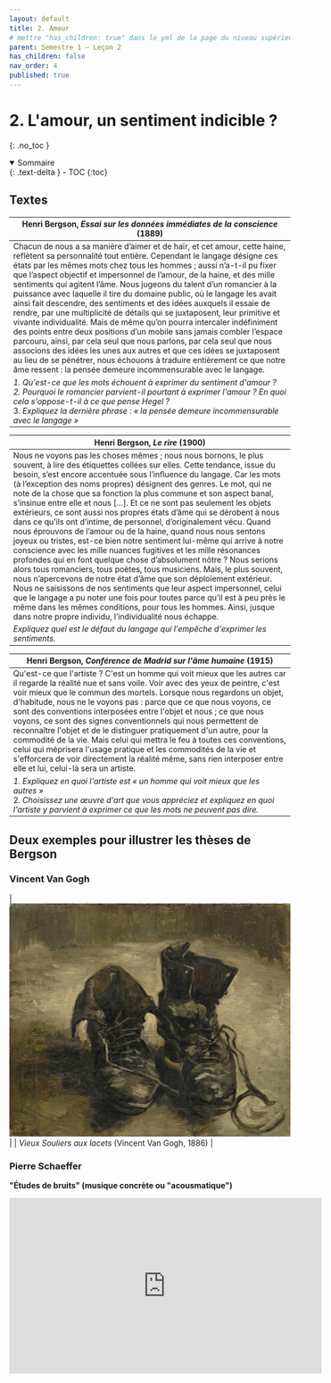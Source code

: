```yaml
---
layout: default
title: 2. Amour
# mettre "has_children: true" dans le yml de la page du niveau supérieur
parent: Semestre 1 – Leçon 2
has_children: false
nav_order: 4
published: true
---
```

# 2. L'amour, un sentiment indicible ?
{: .no_toc }

<details open markdown="block">
  <summary>
    Sommaire
  </summary>
  {: .text-delta }
- TOC
{:toc}
</details>

## Textes

| Henri Bergson, *Essai sur les données immédiates de la conscience* (1889) |
| ------------------------------------------------------------ |
| Chacun de nous a sa manière d’aimer et de haïr, et cet amour, cette haine, reflètent sa personnalité tout entière. Cependant le langage désigne ces états par les mêmes mots chez tous les hommes ; aussi n’a-t-il pu fixer que l’aspect objectif et impersonnel de l’amour, de la haine, et des mille sentiments qui agitent l’âme. Nous jugeons du talent d’un romancier à la puissance avec laquelle il tire du domaine public, où le langage les avait ainsi fait descendre, des sentiments et des idées auxquels il essaie de rendre, par une multiplicité de détails qui se juxtaposent, leur primitive et vivante individualité. Mais de même qu’on pourra intercaler indéfiniment des points entre deux positions d’un mobile sans jamais combler l’espace parcouru, ainsi, par cela seul que nous parlons, par cela seul que nous associons des idées les unes aux autres et que ces idées se juxtaposent au lieu de se pénétrer, nous échouons à traduire entièrement ce que notre âme ressent : la pensée demeure incommensurable avec le langage. |
| *1. Qu'est-ce que les mots échouent à exprimer du sentiment d'amour ?*<br />*2. Pourquoi le romancier parvient-il pourtant à exprimer l'amour ? En quoi cela s'oppose-t-il à ce que pense Hegel ?*<br />3. *Expliquez la dernière phrase : « la pensée demeure incommensurable avec le langage »* |

| Henri Bergson, *Le rire* (1900)                              |
| ------------------------------------------------------------ |
| Nous ne voyons pas les choses mêmes ; nous nous bornons, le plus souvent, à lire des étiquettes collées sur elles. Cette tendance, issue du besoin, s’est encore accentuée sous l’influence du langage. Car les mots (à l’exception des noms propres) désignent des genres. Le mot, qui ne note de la chose que sa fonction la plus commune et son aspect banal, s’insinue entre elle et nous […]. Et ce ne sont pas seulement les objets extérieurs, ce sont aussi nos propres états d’âme qui se dérobent à nous dans ce qu’ils ont d’intime, de personnel, d’originalement vécu. Quand nous éprouvons de l’amour ou de la haine, quand nous nous sentons joyeux ou tristes, est-ce bien notre sentiment lui-même qui arrive à notre conscience avec les mille nuances fugitives et les mille résonances profondes qui en font quelque chose d’absolument nôtre ? Nous serions alors tous romanciers, tous poètes, tous musiciens. Mais, le plus souvent, nous n’apercevons de notre état d’âme que son déploiement extérieur. Nous ne saisissons de nos sentiments que leur aspect impersonnel, celui que le langage a pu noter une fois pour toutes parce qu’il est à peu près le même dans les mêmes conditions, pour tous les hommes. Ainsi, jusque dans notre propre individu, l’individualité nous échappe. |
| *Expliquez quel est le défaut du langage qui l'empêche d'exprimer les sentiments.* |

| Henri Bergson, *Conférence de Madrid sur l'âme humaine* (1915) |
| ------------------------------------------------------------ |
| Qu'est-ce que l'artiste ? C'est un homme qui voit mieux que les autres car il regarde la réalité nue et sans voile. Voir avec des yeux de peintre, c'est voir mieux que le commun des mortels. Lorsque nous regardons un objet, d'habitude, nous ne le voyons pas : parce que ce que nous voyons, ce sont des conventions interposées entre l'objet et nous ; ce que nous voyons, ce sont des signes conventionnels qui nous permettent de reconnaître l'objet et de le distinguer pratiquement d'un autre, pour la commodité de la vie. Mais celui qui mettra le feu à toutes ces conventions, celui qui méprisera l'usage pratique et les commodités de la vie et s'efforcera de voir directement la réalité même, sans rien interposer entre elle et lui, celui-là sera un artiste. |
| *1. Expliquez en quoi l'artiste est « un homme qui voit mieux que les autres »*<br />2. *Choisissez une œuvre d'art que vous appréciez et expliquez en quoi l'artiste y parvient à exprimer ce que les mots ne peuvent pas dire.* |

## Deux exemples pour illustrer les thèses de Bergson

### Vincent Van Gogh

| <img src="../../assets/img/souliers.jpeg" style="zoom:200%;" /> | 
|  *Vieux Souliers aux lacets* (Vincent Van Gogh, 1886)  |

### Pierre Schaeffer 

**"Études de bruits" (musique concrète ou "acousmatique")**

<iframe width="560" height="315" src="https://www.youtube.com/embed/CTf0yE15zzI?si=qMHy0rXdVQuHFMMs" title="YouTube video player" frameborder="0" allow="accelerometer; autoplay; clipboard-write; encrypted-media; gyroscope; picture-in-picture; web-share" allowfullscreen></iframe>






